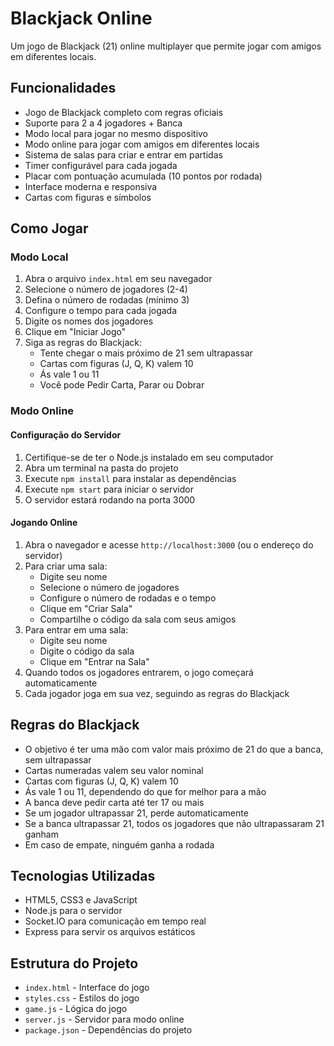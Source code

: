 # Blackjack Online

Um jogo de Blackjack (21) online multiplayer que permite jogar com amigos em diferentes locais.

## Funcionalidades

- Jogo de Blackjack completo com regras oficiais
- Suporte para 2 a 4 jogadores + Banca
- Modo local para jogar no mesmo dispositivo
- Modo online para jogar com amigos em diferentes locais
- Sistema de salas para criar e entrar em partidas
- Timer configurável para cada jogada
- Placar com pontuação acumulada (10 pontos por rodada)
- Interface moderna e responsiva
- Cartas com figuras e símbolos

## Como Jogar

### Modo Local

1. Abra o arquivo `index.html` em seu navegador
2. Selecione o número de jogadores (2-4)
3. Defina o número de rodadas (mínimo 3)
4. Configure o tempo para cada jogada
5. Digite os nomes dos jogadores
6. Clique em "Iniciar Jogo"
7. Siga as regras do Blackjack:
   - Tente chegar o mais próximo de 21 sem ultrapassar
   - Cartas com figuras (J, Q, K) valem 10
   - Ás vale 1 ou 11
   - Você pode Pedir Carta, Parar ou Dobrar

### Modo Online

#### Configuração do Servidor

1. Certifique-se de ter o Node.js instalado em seu computador
2. Abra um terminal na pasta do projeto
3. Execute `npm install` para instalar as dependências
4. Execute `npm start` para iniciar o servidor
5. O servidor estará rodando na porta 3000

#### Jogando Online

1. Abra o navegador e acesse `http://localhost:3000` (ou o endereço do servidor)
2. Para criar uma sala:
   - Digite seu nome
   - Selecione o número de jogadores
   - Configure o número de rodadas e o tempo
   - Clique em "Criar Sala"
   - Compartilhe o código da sala com seus amigos
3. Para entrar em uma sala:
   - Digite seu nome
   - Digite o código da sala
   - Clique em "Entrar na Sala"
4. Quando todos os jogadores entrarem, o jogo começará automaticamente
5. Cada jogador joga em sua vez, seguindo as regras do Blackjack

## Regras do Blackjack

- O objetivo é ter uma mão com valor mais próximo de 21 do que a banca, sem ultrapassar
- Cartas numeradas valem seu valor nominal
- Cartas com figuras (J, Q, K) valem 10
- Ás vale 1 ou 11, dependendo do que for melhor para a mão
- A banca deve pedir carta até ter 17 ou mais
- Se um jogador ultrapassar 21, perde automaticamente
- Se a banca ultrapassar 21, todos os jogadores que não ultrapassaram 21 ganham
- Em caso de empate, ninguém ganha a rodada

## Tecnologias Utilizadas

- HTML5, CSS3 e JavaScript
- Node.js para o servidor
- Socket.IO para comunicação em tempo real
- Express para servir os arquivos estáticos

## Estrutura do Projeto

- `index.html` - Interface do jogo
- `styles.css` - Estilos do jogo
- `game.js` - Lógica do jogo
- `server.js` - Servidor para modo online
- `package.json` - Dependências do projeto 